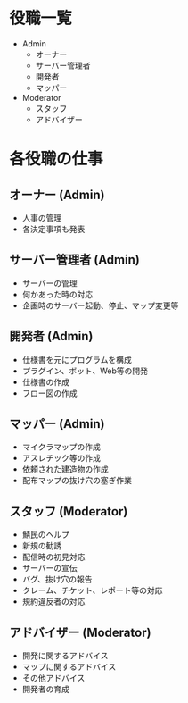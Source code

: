 # 役職一覧
- Admin
  - オーナー
  - サーバー管理者
  - 開発者
  - マッパー
- Moderator
  - スタッフ
  - アドバイザー
  
# 各役職の仕事  
## オーナー (Admin)
- 人事の管理
- 各決定事項も発表
  
## サーバー管理者 (Admin)
- サーバーの管理
- 何かあった時の対応
- 企画時のサーバー起動、停止、マップ変更等
  
## 開発者 (Admin)
- 仕様書を元にプログラムを構成
- プラグイン、ボット、Web等の開発
- 仕様書の作成
- フロー図の作成
  
## マッパー (Admin)
- マイクラマップの作成
- アスレチック等の作成
- 依頼された建造物の作成
- 配布マップの抜け穴の塞ぎ作業
  
## スタッフ (Moderator)
- 鯖民のヘルプ
- 新規の勧誘
- 配信時の初見対応
- サーバーの宣伝
- バグ、抜け穴の報告
- クレーム、チケット、レポート等の対応
- 規約違反者の対応
  
## アドバイザー (Moderator)
- 開発に関するアドバイス
- マップに関するアドバイス
- その他アドバイス
- 開発者の育成
